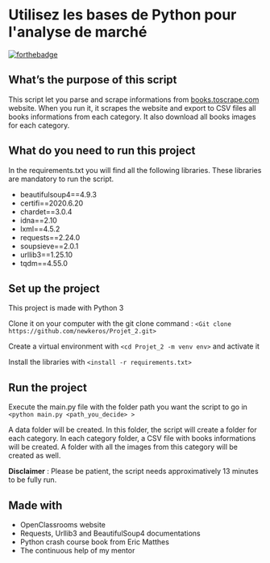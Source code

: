 # Utilisez les bases de Python pour l'analyse de marché



[![forthebadge](https://forthebadge.com/images/badges/made-with-python.svg)](http://forthebadge.com)




## What’s the purpose of this script

This script let you parse and scrape informations from [books.toscrape.com](https://books.toscrape.com/index.html) website. When you run it, it scrapes the website and export to CSV files all books informations from each category. It also download all books images for each category.




## What do you need to run this project

In the requirements.txt you will find all the following libraries. These libraries are mandatory to run the script.

* beautifulsoup4==4.9.3
* certifi==2020.6.20
* chardet==3.0.4
* idna==2.10
* lxml==4.5.2
* requests==2.24.0
* soupsieve==2.0.1
* urllib3==1.25.10
* tqdm==4.55.0


## Set up the project

This project is made with Python 3

Clone it on your computer with the git clone command : `<Git clone https://github.com/newkeros/Projet_2.git>`

Create a virtual environment with `<cd Projet_2 -m venv env>` and activate it

Install the libraries with `<install -r requirements.txt>`


## Run the project

Execute the main.py file with the folder path you want the script to go in `<python main.py <path_you_decide> >`

A data folder will be created. In this folder, the script will create a folder for each category. In each category folder, a CSV file with books informations will be created. A folder with all the images from this category will be created as well.

**Disclaimer** : Please be patient, the script needs approximatively 13 minutes to be fully run.


## Made with

* OpenClassrooms website
* Requests, Urllib3 and BeautifulSoup4 documentations
* Python crash course book from Eric Matthes
* The continuous help of my mentor





